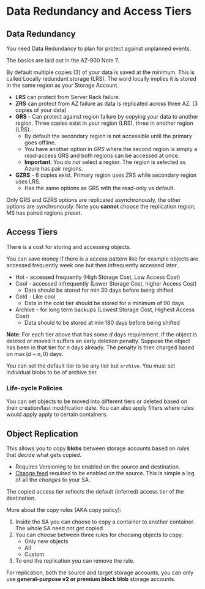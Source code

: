 
# Data Redundancy and Access Tiers
## Data Redundancy

You need Data Redundancy to plan for protect against unplanned events. 

The basics are laid out in the AZ-900 Note 7.

By default multiple copies (3) of your data is saved at the minimum. This is called Locally redundant storage (LRS). The word locally implies it is stored in the same region as your Storage Account.

+ **LRS** can protect from Server Rack failure.
+ **ZRS** can protect from AZ failure as data is replicated across three AZ. (3 copies of your data)
+ **GRS** - Can protect against region failure by copying your data to another region. Three copies exist in your region (LRS), three in another region (LRS). 
	+ By default the secondary region is not accessible until the primary goes offline.
	+ You have another option in *GRS* where the second region is simply a read-access GRS and both regions can be accessed at once.
	+ **Important**: You do *not* select a region. The region is selected as Azure has pair regions.
+ **GZRS** - 6 copies exist. Primary region uses ZRS while secondary region uses LRS.
	+ Has the same options as GRS with the read-only vs default.


Only GRS and GZRS options are replicated asynchronously, the other options are synchronously. Note you **cannot** choose the replication region; MS has paired regions preset.  

## Access Tiers
There is a cost for storing and accessing objects.

You can save money if there is a access pattern like for example objects are accessed frequently week one but then infrequently accessed later.


+ Hot  - accessed frequently (High Storage Cost, Low Access Cost) 
+ Cool - accessed infrequently (Lower Storage Cost, higher Access Cost)
	+ Data should be stored for min 30 days before being shifted
+ Cold - Like cool
	+ Data in the cold tier should be stored for a minimum of 90 days
+ Archive - for long term backups (Lowest Storage Cost, Highest Access Cost)
	+ Data should to be stored at min 180 days before being shifted

**Note**: For each tier above that has some $d$ days requirement. If the object is deleted or moved it suffers an early deletion penalty. Suppose the object has been in that tier for $n$ days already. The penalty is then charged based on $\max{(d-n, 0)}$ days.

You can set the default tier to be any tier but `archive`. You must set individual blobs to be of archive tier.

### Life-cycle Policies

You can set objects to be moved into different tiers or deleted based on their creation/last modification date. You can also apply filters where rules would apply apply to certain containers. 

## Object Replication

This allows you to copy **blobs** between storage accounts based on *rules* that decide what gets copied. 

+ Requires Versioning to be enabled on the source and destination. 
+ [Change feed](https://learn.microsoft.com/en-us/azure/storage/blobs/storage-blob-change-feed?tabs=azure-portal) required to be enabled on the source. This is simple a log of all the *changes* to your SA.

The copied access tier reflects the default (inferred) access tier of the destination. 


More about the copy rules (AKA copy policy):
1. Inside the SA you can choose to copy a container to another container. The whole SA need not get copied. 
2. You can choose between three rules for choosing objects to copy:
	+ Only new objects
	+ All
	+ Custom
3. To end the replication you can remove the rule.

For replication, both the source and target storage accounts, you can only use **general-purpose v2 or premium block blob** storage accounts.